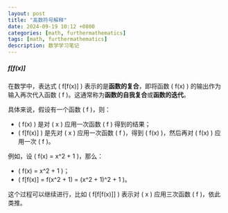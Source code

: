 ```yaml
---
layout: post
title: "高数符号解释"
date: 2024-09-19 10:12 +0800
categories: [math, furthermathematics]
tags: [math, furthermathematics]
description: 数学学习笔记
---
```




##### f[f(x)]

在数学中，表达式 \( f[f(x)] \) 表示的是**函数的复合**，即将函数 \( f(x) \) 的输出作为输入再次代入函数 \( f \)。这通常称为**函数的自我复合**或**函数的迭代**。

具体来说，假设有一个函数 \( f \)，则：
- \( f(x) \) 是对 \( x \) 应用一次函数 \( f \) 得到的结果；
- \( f[f(x)] \) 是先对 \( x \) 应用一次函数 \( f \)，得到 \( f(x) \)，然后再对 \( f(x) \) 应用一次 \( f \)。

例如，设 \( f(x) = x^2 + 1 \)，那么：
- \( f(x) = x^2 + 1 \)；
- \( f[f(x)] = f(x^2 + 1) = (x^2 + 1)^2 + 1 \)。

这个过程可以继续进行，比如 \( f[f[f(x)]] \) 表示对 \( x \) 应用三次函数 \( f \)，依此类推。
